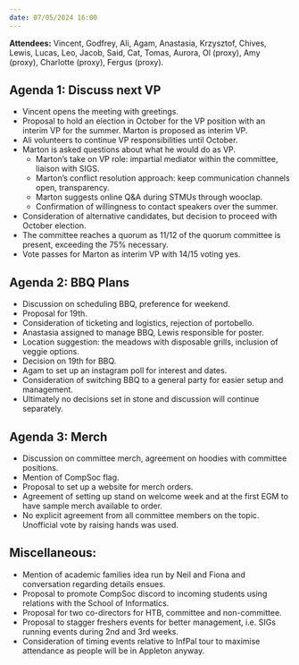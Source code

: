 ```yaml
---
date: 07/05/2024 16:00
---
```


**Attendees:** Vincent, Godfrey, Ali, Agam, Anastasia, Krzysztof, Chives, Lewis, Lucas, Leo, Jacob, Said, Cat, Tomas, Aurora, Ol (proxy), Amy (proxy), Charlotte (proxy), Fergus (proxy).

## Agenda 1: Discuss next VP
- Vincent opens the meeting with greetings.
- Proposal to hold an election in October for the VP position with an interim VP for the summer. Marton is proposed as interim VP.
- Ali volunteers to continue VP responsibilities until October.
- Marton is asked questions about what he would do as VP.
  - Marton’s take on VP role: impartial mediator within the committee, liaison with SIGS.
  - Marton’s conflict resolution approach: keep communication channels open, transparency.
  - Marton suggests online Q&A during STMUs through wooclap.
  - Confirmation of willingness to contact speakers over the summer.
- Consideration of alternative candidates, but decision to proceed with October election.
- The committee reaches a quorum as 11/12 of the quorum committee is present, exceeding the 75% necessary.
- Vote passes for Marton as interim VP with 14/15 voting yes.

## Agenda 2: BBQ Plans
- Discussion on scheduling BBQ, preference for weekend.
- Proposal for 19th.
- Consideration of ticketing and logistics, rejection of portobello.
- Anastasia assigned to manage BBQ, Lewis responsible for poster.
- Location suggestion: the meadows with disposable grills, inclusion of veggie options.
- Decision on 19th for BBQ.
- Agam to set up an instagram poll for interest and dates.
- Consideration of switching BBQ to a general party for easier setup and management.
- Ultimately no decisions set in stone and discussion will continue separately.

## Agenda 3: Merch
- Discussion on committee merch, agreement on hoodies with committee positions.
- Mention of CompSoc flag.
- Proposal to set up a website for merch orders.
- Agreement of setting up stand on welcome week and at the first EGM to have sample merch available to order.
- No explicit agreement from all committee members on the topic. Unofficial vote by raising hands was used.

## Miscellaneous:
- Mention of academic families idea run by Neil and Fiona and conversation regarding details ensues.
- Proposal to promote CompSoc discord to incoming students using relations with the School of Informatics.
- Proposal for two co-directors for HTB, committee and non-committee.
- Proposal to stagger freshers events for better management, i.e. SIGs running events during 2nd and 3rd weeks.
- Consideration of timing events relative to InfPal tour to maximise attendance as people will be in Appleton anyway.
